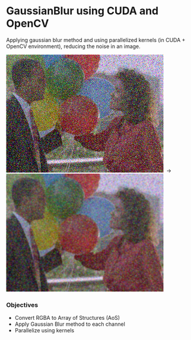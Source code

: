 # GaussianBlur using CUDA and OpenCV

Applying gaussian blur method and using parallelized kernels (in CUDA + OpenCV environment), reducing the noise in an image.

<img src="/balloons.png" alt="Original" height="318" />&nbsp;&nbsp;->&nbsp;&nbsp;<img src="/output.png" alt="Blurred" height="318"/> <br />

### Objectives<br />
- Convert RGBA to Array of Structures (AoS) <br />
- Apply Gaussian Blur method to each channel <br />
- Parallelize using kernels <br />
